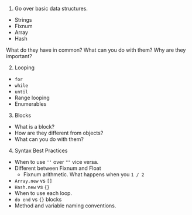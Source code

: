1. Go over basic data structures.
  - Strings
  - Fixnum
  - Array
  - Hash

What do they have in common? What can you do with them? Why are they important?

2. Looping
  - `for`
  - `while`
  - `until`
  - Range looping
  - Enumerables

3. Blocks
  - What is a block?
  - How are they different from objects?
  - What can you do with them?

4. Syntax Best Practices
 - When to use `''` over `""` vice versa.
 - Different between Fixnum and Float
   - Fixnum arithmetic. What happens when you `1 / 2`
 - `Array.new` vs `[]`
 - `Hash.new` vs `{}`
 - When to use each loop.
 - `do end` vs `{}` blocks
 - Method and variable naming conventions.

